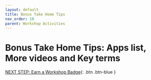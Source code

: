 ```yaml
---
layout: default
title: Bonus Take Home Tips
nav_order: 10
parent: Workshop Activities
---
```

# Bonus Take Home Tips: Apps list, More videos and Key terms

[NEXT STEP: Earn a Workshop Badge](informal-credentials.html){: .btn .btn-blue }
